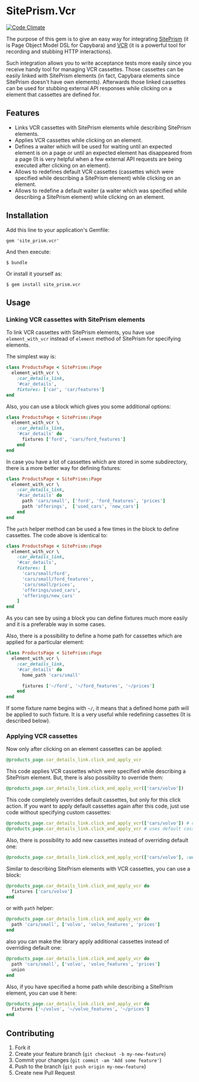 # SitePrism.Vcr

[![Code Climate](https://codeclimate.com/github/nestd/site_prism.vcr.png)](https://codeclimate.com/github/nestd/site_prism.vcr)

The purpose of this gem is to give an easy way for integrating [SitePrism](https://github.com/natritmeyer/site_prism) (it is Page Object Model DSL for Capybara) and [VCR](https://github.com/vcr/vcr) (it is a powerful tool for recording and stubbing HTTP interactions).

Such integration allows you to write acceptance tests more easily since you receive handy tool for managing VCR cassettes. Those cassettes can be easily linked with SitePrism elements (in fact, Capybara elements since SitePrism doesn't have own elements). Afterwards those linked cassettes can be used for stubbing external API responses while clicking on a element that cassettes are defined for.

## Features

  * Links VCR cassettes with SitePrism elements while describing SitePrism elements.
  * Applies VCR cassettes while clicking on an element.
  * Defines a waiter which will be used for waiting until an expected element is on a page or until an expected element has disappeared from a page (It is very helpful when a few external API requests are being executed after clicking on an element).
  * Allows to redefines default VCR cassettes (cassettes which were specified while describing a SitePrism element) while clicking on an element.
  * Allows to redefine a default waiter (a waiter which was specified while describing a SitePrism element) while clicking on an element.

## Installation

Add this line to your application's Gemfile:

    gem 'site_prism.vcr'

And then execute:

    $ bundle

Or install it yourself as:

    $ gem install site_prism.vcr

## Usage

### Linking VCR cassettes with SitePrism elements

To link VCR cassettes with SitePrism elements, you have use `element_with_vcr` instead of `element` method of SitePrism for specifying elements.

The simplest way is:

```ruby
class ProductsPage < SitePrism::Page
  element_with_vcr \
    :car_details_link,
    '#car_details',
    fixtures: ['car', 'car/features']
end    
```

Also, you can use a block which gives you some additional options:

```ruby
class ProductsPage < SitePrism::Page
  element_with_vcr \
    :car_details_link,
    '#car_details' do
      fixtures ['ford', 'cars/ford_features']
    end
end    
```

In case you have a lot of cassettes which are stored in some subdirectory, there is a more better way for defining fixtures:

```ruby
class ProductsPage < SitePrism::Page
  element_with_vcr \
    :car_details_link,
    '#car_details' do
      path 'cars/small', ['ford', 'ford_features', 'prices']
      path 'offerings',  ['used_cars', 'new_cars']
    end
end    
```

The `path` helper method can be used a few times in the block to define cassettes. The code above is identical to:

```ruby
class ProductsPage < SitePrism::Page
  element_with_vcr \
    :car_details_link,
    '#car_details',
    fixtures: [
      'cars/small/ford', 
      'cars/small/ford_features', 
      'cars/small/prices',
      'offerings/used_cars',
      'offerings/new_cars'
    ]
end    
```

As you can see by using a block you can define fixtures much more easily and it is a preferable way in some cases.

Also, there is a possibility to define a home path for cassettes which are applied for a particular element:

```ruby
class ProductsPage < SitePrism::Page
  element_with_vcr \
    :car_details_link,
    '#car_details' do
      home_path 'cars/small'

      fixtures ['~/ford', '~/ford_features', '~/prices']
    end
end    
```

If some fixture name begins with `~/`, it means that a defined home path will be applied to such fixture. It is a very useful while redefining cassettes (It is described below).

### Applying VCR cassettes

Now only after clicking on an element cassettes can be applied:

```ruby
@products_page.car_details_link.click_and_apply_vcr
```

This code applies VCR cassettes which were specified while describing a SitePrism element. But, there is also possibility to override them:

```ruby
@products_page.car_details_link.click_and_apply_vcr(['cars/volvo'])
```

This code completely overrides default cassettes, but only for this click action. If you want to apply default cassettes again after this code, just use code without specifying custom cassettes:

```ruby
@products_page.car_details_link.click_and_apply_vcr(['cars/volvo']) # overrides default cassettes
@products_page.car_details_link.click_and_apply_vcr # uses default cassettes again
```

Also, there is possibility to add new cassettes instead of overriding default one:

```ruby
@products_page.car_details_link.click_and_apply_vcr(['cars/volvo'], :union)
```

Similar to describing SitePrism elements with VCR cassettes, you can use a block:

```ruby
@products_page.car_details_link.click_and_apply_vcr do
  fixtures ['cars/volvo']
end
```

or with `path` helper:

```ruby
@products_page.car_details_link.click_and_apply_vcr do
  path 'cars/small', ['volvo', 'volvo_features', 'prices']
end
```

also you can make the library apply additional cassettes instead of overriding default one:

```ruby
@products_page.car_details_link.click_and_apply_vcr do
  path 'cars/small', ['volvo', 'volvo_features', 'prices']
  union
end
```

Also, if you have specified a home path while describing a SitePrism element, you can use it here:

```ruby
@products_page.car_details_link.click_and_apply_vcr do
  fixtures ['~/volvo', '~/volvo_features', '~/prices']
end
```

## Contributing

1. Fork it
2. Create your feature branch (`git checkout -b my-new-feature`)
3. Commit your changes (`git commit -am 'Add some feature'`)
4. Push to the branch (`git push origin my-new-feature`)
5. Create new Pull Request

